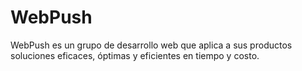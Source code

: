# WebPush
WebPush es un grupo de desarrollo web que aplica a sus productos soluciones eficaces, óptimas y eficientes en tiempo y costo.
